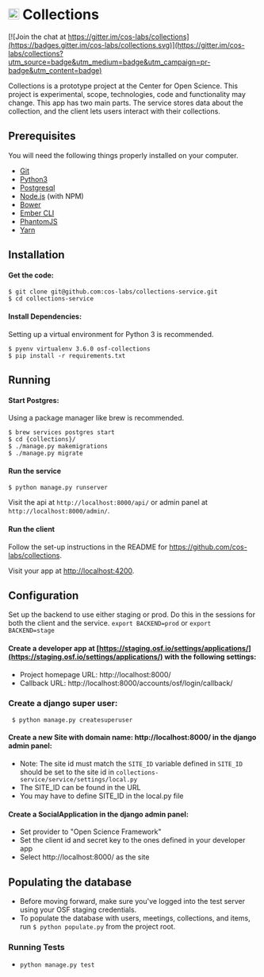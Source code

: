# <img src="https://cdn.cos.io/media/images/cos_center_logo_small.original.png" alt="alt text" width="22px" height="22px">  Collections

[![Join the chat at https://gitter.im/cos-labs/collections](https://badges.gitter.im/cos-labs/collections.svg)](https://gitter.im/cos-labs/collections?utm_source=badge&utm_medium=badge&utm_campaign=pr-badge&utm_content=badge)

Collections is a prototype project at the Center for Open Science. This project is experimental, scope, technologies, code and functionality may change. This app has two main parts. The service stores data about the collection, and the client lets users interact with their collections.


## Prerequisites

You will need the following things properly installed on your computer.

* [Git](http://git-scm.com/)
* [Python3](http://python.org/)
* [Postgresql](http://postgresql.org/)
* [Node.js](http://nodejs.org/) (with NPM)
* [Bower](http://bower.io/)
* [Ember CLI](http://ember-cli.com/)
* [PhantomJS](http://phantomjs.org/)
* [Yarn](https://yarnpkg.com/lang/en/docs/install/)



## Installation

#### Get the code:

    $ git clone git@github.com:cos-labs/collections-service.git
    $ cd collections-service

#### Install Dependencies:
Setting up a virtual environment for Python 3 is recommended.

    $ pyenv virtualenv 3.6.0 osf-collections
    $ pip install -r requirements.txt


## Running

#### Start Postgres:

Using a package manager like brew is recommended.

    $ brew services postgres start
    $ cd {collections}/
    $ ./manage.py makemigrations
    $ ./manage.py migrate

#### Run the service

    $ python manage.py runserver

Visit the api at `http://localhost:8000/api/` or admin panel at `http://localhost:8000/admin/`.

#### Run the client

Follow the set-up instructions in the README for https://github.com/cos-labs/collections.

Visit your app at [http://localhost:4200](http://localhost:4200).

## Configuration

Set up the backend to use either staging or prod. Do this in the sessions for both the client and the service. `export BACKEND=prod` or `export BACKEND=stage`

#### Create a developer app at [https://staging.osf.io/settings/applications/](https://staging.osf.io/settings/applications/) with the following settings:
* Project homepage URL: http://localhost:8000/
* Callback URL: http://localhost:8000/accounts/osf/login/callback/

### Create a django super user:
` $ python manage.py createsuperuser`

#### Create a new Site with domain name: http://localhost:8000/ in the django admin panel:

* Note: The site id must match the `SITE_ID` variable defined in  `SITE_ID` should be set to the site id in `collections-service/service/settings/local.py`
* The SITE_ID can be found in the URL 
* You may have to define SITE_ID in the local.py file 

#### Create a SocialApplication in the django admin panel:
* Set provider to "Open Science Framework"
* Set the client id and secret key to the ones defined in your developer app
* Select http://localhost:8000/ as the site

## Populating the database
* Before moving forward, make sure you've logged into the test server using your OSF staging credentials.
* To populate the database with users, meetings, collections, and items, run `$ python populate.py` from the project root.

### Running Tests

* `python manage.py test`
